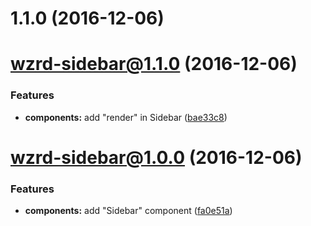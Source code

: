 <a name="1.1.0"></a>
# 1.1.0 (2016-12-06)



<a name="wzrd-sidebar@1.1.0"></a>
# wzrd-sidebar@1.1.0 (2016-12-06)


### Features

* **components:** add "render" in Sidebar ([bae33c8](https://github.com/wizardzloy/try-monorepo/commit/bae33c8))



<a name="wzrd-sidebar@1.0.0"></a>
# wzrd-sidebar@1.0.0 (2016-12-06)


### Features

* **components:** add "Sidebar" component ([fa0e51a](https://github.com/wizardzloy/try-monorepo/commit/fa0e51a))



